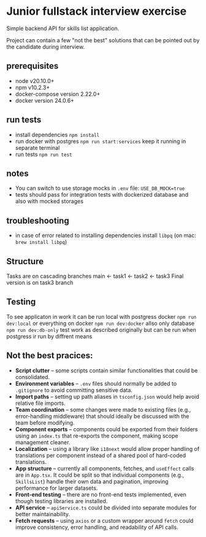 # Junior fullstack interview exercise

Simple backend API for skills list application.

Project can contain a few "not the best" solutions that can be pointed out by the candidate during interview.

## prerequisites

- node v20.10.0+
- npm v10.2.3+
- docker-compose version 2.22.0+
- docker version 24.0.6+

## run tests

- install dependencies `npm install`
- run docker with postgres `npm run start:services` keep it running in separate terminal
- run tests `npm run test`

## notes

- You can switch to use storage mocks in `.env` file: `USE_DB_MOCK=true`
- tests should pass for integration tests with dockerized database and also with mocked storages

## troubleshooting

- in case of error related to installing dependencies install `libpq` (on mac: `brew install libpq`)

## Structure

Tasks are on cascading branches main <- task1 <- task2  <- task3
Final version is on task3 branch

## Testing

To see applicaton in work it can be run local with postgress docker `npm run dev:local`
or everything on docker `npm run dev:docker`
allso only database `npm run dev:db-only`
test work as described originally but can be run when postgress ir run by diffrent means

## Not the best pracices:

- **Script clutter** – some scripts contain similar functionalities that could be consolidated.  
- **Environment variables** – `.env` files should normally be added to `.gitignore` to avoid committing sensitive data.  
- **Import paths** – setting up path aliases in `tsconfig.json` would help avoid relative file imports.  
- **Team coordination** – some changes were made to existing files (e.g., error-handling middleware) that should ideally be discussed with the team before modifying.  
- **Component exports** – components could be exported from their folders using an `index.ts` that re-exports the component, making scope management cleaner.  
- **Localization** – using a library like `i18next` would allow proper handling of translations per component instead of a shared pool of hard-coded translations.  
- **App structure** – currently all components, fetches, and `useEffect` calls are in `App.tsx`. It could be split so that individual components (e.g., `SkillsList`) handle their own data and pagination, improving performance for larger datasets.  
- **Front-end testing** – there are no front-end tests implemented, even though testing libraries are installed.  
- **API service** – `apiService.ts` could be divided into separate modules for better maintainability.  
- **Fetch requests** – using `axios` or a custom wrapper around `fetch` could improve consistency, error handling, and readability of API calls.
